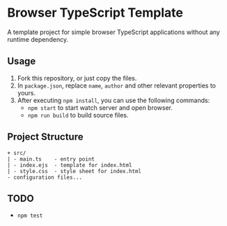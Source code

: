 # Browser TypeScript Template

A template project for simple browser TypeScript applications
without any runtime dependency.


## Usage

1. Fork this repository, or just copy the files.
2. In `package.json`, replace `name`, `author` and other relevant properties to yours.
3. After executing `npm install`, you can use the following commands:
    - `npm start` to start watch server and open browser.
    - `npm run build` to build source files.


## Project Structure

```
+ src/
| - main.ts    - entry point
| - index.ejs  - template for index.html
| - style.css  - style sheet for index.html
- configuration files...
```

## TODO

* `npm test`

